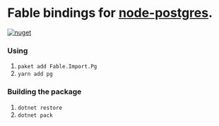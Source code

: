 Fable bindings for [node-postgres](https://github.com/brianc/node-postgres).
=======
[![nuget](https://badge.fury.io/nu/Fable.Import.Pg.svg)](https://badge.fury.io/nu/Fable.Import.Pg)



### Using
1. `paket add Fable.Import.Pg`
2. `yarn add pg`

### Building the package
1. `dotnet restore`
2. `dotnet pack`
